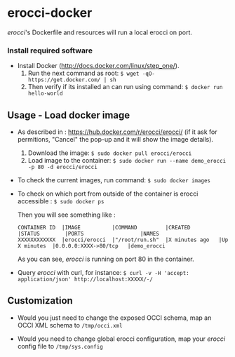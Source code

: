 # erocci-docker
*erocci*'s Dockerfile and resources will run a local erocci on port.

### Install required software
* Install Docker (http://docs.docker.com/linux/step_one/). 
  1. Run the next command as root: ```$ wget -qO- https://get.docker.com/ | sh ```
  2. Then verify if its installed an can run using command: ```$ docker run hello-world ```


## Usage - Load docker image
* As described in : https://hub.docker.com/r/erocci/erocci/ (if it ask for permitions, "Cancel" the pop-up and it will show the image details).

  1. Download the image: `$ sudo docker pull erocci/erocci`
  2. Load image to the container: `$ sudo docker run --name demo_erocci -p 80 -d erocci/erocci`

* To check the current images, run command: `$ sudo docker images`

* To check on which port from outside of the container is erocci accessible :  `$ sudo docker ps`

  Then you will see something like :
  ```
  CONTAINER ID  |IMAGE          |COMMAND         |CREATED         |STATUS        |PORTS                  |NAMES
  XXXXXXXXXXXX  |erocci/erocci  |"/root/run.sh"  |X minutes ago   |Up X minutes  |0.0.0.0:XXXX->80/tcp   |demo_erocci
  ```
  As you can see, *erocci* is running on port 80 in the container. 

* Query *erocci* with curl, for instance: 
  `$ curl -v -H 'accept: application/json' http://localhost:XXXXX/-/`

## Customization

* Would you just need to change the exposed OCCI schema, map an OCCI XML schema to `/tmp/occi.xml`

* Would you need to change global erocci configuration, map your *erocci* config file to `/tmp/sys.config`
  
